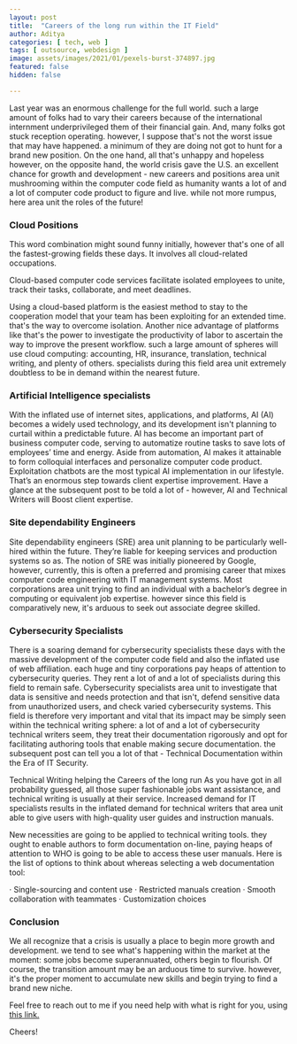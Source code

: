 ```yaml
---
layout: post
title:  "Careers of the long run within the IT Field"
author: Aditya
categories: [ tech, web ]
tags: [ outsource, webdesign ]
image: assets/images/2021/01/pexels-burst-374897.jpg
featured: false
hidden: false

---
```


Last year was an enormous challenge for the full world. such a large amount of folks had to vary their careers because of the international internment underprivileged them of their financial gain. And, many folks got stuck reception operating. however, I suppose that's not the worst issue that may have happened. a minimum of they are doing not got to hunt for a brand new position. On the one hand, all that's unhappy and hopeless however, on the opposite hand, the world crisis gave the U.S. an excellent chance for growth and development - new careers and positions area unit mushrooming within the computer code field as humanity wants a lot of and a lot of computer code product to figure and live. while not more rumpus, here area unit the roles of the future!

### Cloud Positions

This word combination might sound funny initially, however that's one of all the fastest-growing fields these days. It involves all cloud-related occupations.

Cloud-based computer code services facilitate isolated employees to unite, track their tasks, collaborate, and meet deadlines.

Using a cloud-based platform is the easiest method to stay to the cooperation model that your team has been exploiting for an extended time. that's the way to overcome isolation. Another nice advantage of platforms like that's the power to investigate the productivity of labor to ascertain the way to improve the present workflow. such a large amount of spheres will use cloud computing: accounting, HR, insurance, translation, technical writing, and plenty of others. specialists during this field area unit extremely doubtless to be in demand within the nearest future.

### Artificial Intelligence specialists

With the inflated use of internet sites, applications, and platforms, AI (AI) becomes a widely used technology, and its development isn't planning to curtail within a predictable future. AI has become an important part of business computer code, serving to automatize routine tasks to save lots of employees’ time and energy. Aside from automation, AI makes it attainable to form colloquial interfaces and personalize computer code product. Exploitation chatbots are the most typical AI implementation in our lifestyle. That’s an enormous step towards client expertise improvement. Have a glance at the subsequent post to be told a lot of - however, AI and Technical Writers will Boost client expertise.

### Site dependability Engineers

Site dependability engineers (SRE) area unit planning to be particularly well-hired within the future. They’re liable for keeping services and production systems so as. The notion of SRE was initially pioneered by Google, however, currently, this is often a preferred and promising career that mixes computer code engineering with IT management systems. Most corporations area unit trying to find an individual with a bachelor’s degree in computing or equivalent job expertise. however since this field is comparatively new, it's arduous to seek out associate degree skilled.

### Cybersecurity Specialists

There is a soaring demand for cybersecurity specialists these days with the massive development of the computer code field and also the inflated use of web affiliation. each huge and tiny corporations pay heaps of attention to cybersecurity queries. They rent a lot of and a lot of specialists during this field to remain safe. Cybersecurity specialists area unit to investigate that data is sensitive and needs protection and that isn't, defend sensitive data from unauthorized users, and check varied cybersecurity systems. This field is therefore very important and vital that its impact may be simply seen within the technical writing sphere: a lot of and a lot of cybersecurity technical writers seem, they treat their documentation rigorously and opt for facilitating authoring tools that enable making secure documentation. the subsequent post can tell you a lot of that - Technical Documentation within the Era of IT Security.

Technical Writing helping the Careers of the long run
As you have got in all probability guessed, all those super fashionable jobs want assistance, and technical writing is usually at their service.
Increased demand for IT specialists results in the inflated demand for technical writers that area unit able to give users with high-quality user guides and instruction manuals.

New necessities are going to be applied to technical writing tools. they ought to enable authors to form documentation on-line, paying heaps of attention to WHO is going to be able to access these user manuals. Here is the list of options to think about whereas selecting a web documentation tool:

· Single-sourcing and content use
· Restricted manuals creation
· Smooth collaboration with teammates
· Customization choices

### Conclusion

We all recognize that a crisis is usually a place to begin more growth and development. we tend to see what's happening within the market at the moment: some jobs become superannuated, others begin to flourish. Of course, the transition amount may be an arduous time to survive. however, it's the proper moment to accumulate new skills and begin trying to find a brand new niche. 

Feel free to reach out to me if you need help with what is right for you, using <a href="https://www.calendly.com/ahyconsulting/book" target="\_blank">this link.</a>

Cheers!
